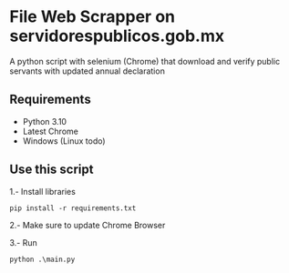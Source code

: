 # File Web Scrapper on servidorespublicos.gob.mx 

A python script with selenium (Chrome) that download and verify public servants with updated annual declaration

## Requirements

* Python 3.10
* Latest Chrome
* Windows (Linux todo)

## Use this script

1.- Install libraries

`
pip install -r requirements.txt
`

2.- Make sure to update Chrome Browser

3.- Run

`
python .\main.py 
`